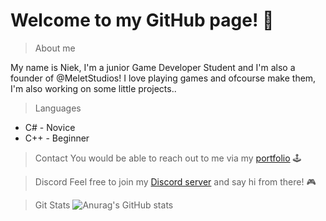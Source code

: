 # Welcome to my GitHub page! 👋

> About me

My name is Niek, I'm a junior Game Developer Student and I'm also a founder of @MeletStudios!
I love playing games and ofcourse make them, I'm also working on some little projects..

> Languages
+ C# - Novice
+ C++ - Beginner

> Contact
You would be able to reach out to me via my [portfolio](https://niekmsoftware.github.io/portfolio/) 🕹️

> Discord
Feel free to join my [Discord server](https://discord.gg/rp9ajb3mj6) and say hi from there! 🎮

> Git Stats
![Anurag's GitHub stats](https://github-readme-stats.vercel.app/api?username=NiekMSoftware&show_icons=true&theme=tokyonight)
